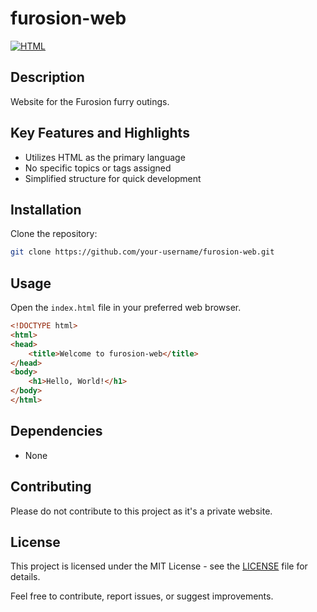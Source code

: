 # furosion-web

[![HTML](https://img.shields.io/badge/Primary%20Language-HTML-orange)](https://developer.mozilla.org/en-US/docs/Web/HTML)

## Description

Website for the Furosion furry outings.

## Key Features and Highlights

- Utilizes HTML as the primary language
- No specific topics or tags assigned
- Simplified structure for quick development

## Installation

Clone the repository:

```bash
git clone https://github.com/your-username/furosion-web.git
```

## Usage

Open the `index.html` file in your preferred web browser.

```html
<!DOCTYPE html>
<html>
<head>
    <title>Welcome to furosion-web</title>
</head>
<body>
    <h1>Hello, World!</h1>
</body>
</html>
```

## Dependencies

- None

## Contributing

Please do not contribute to this project as it's a private website.

## License

This project is licensed under the MIT License - see the [LICENSE](LICENSE) file for details. 

Feel free to contribute, report issues, or suggest improvements.
